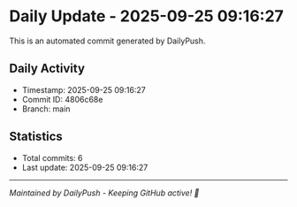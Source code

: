 # Daily Update - 2025-09-25 09:16:27

This is an automated commit generated by DailyPush.

## Daily Activity
- Timestamp: 2025-09-25 09:16:27
- Commit ID: 4806c68e
- Branch: main

## Statistics
- Total commits: 6
- Last update: 2025-09-25 09:16:27

---
*Maintained by DailyPush - Keeping GitHub active! 🚀*
